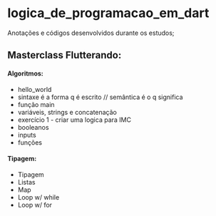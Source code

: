 # logica_de_programacao_em_dart

Anotações e códigos desenvolvidos durante os estudos;

## Masterclass Flutterando:

#### Algoritmos:

- hello_world
- sintaxe é a forma q é escrito // semântica é o q significa
- função main
- variáveis, strings e concatenação
- exercício 1 - criar uma logica para IMC
- booleanos
- inputs
- funções

#### Tipagem:

- Tipagem
- Listas
- Map
- Loop w/ while
- Loop w/ for
